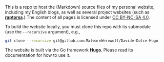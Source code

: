 This is a repo to host the (Markdown) source files of my personal website, including my English blogs, as well as several project websites (such as [**raptorsa**](https://github.com/MalwareWerewolf/RaptorSA).) The content of all pages is licensed under [CC BY-NC-SA 4.0](http://creativecommons.org/licenses/by-nc-sa/4.0/).

To build the website locally, you must clone this repo with its submodule (use the `--recursive` argument), e.g.,

```bash
git clone --recursive git@github.com:MalwareWerewolf/Davide-Dolce-Hugo-website.git
```

The website is built via the Go framework [**Hugo**](https://github.com/gohugoio/hugo). Please read its documentation for how to use it.